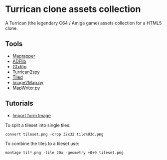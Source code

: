 # Turrican clone assets collection

A Turrican (the legendary C64 / Amiga game) assets collection for a HTML5 clone.

## Tools

* [Maptapper](http://www.codetapper.com/amiga/maptapper/)
* [ADFlib](http://lclevy.free.fr/adflib/unadf.html)
* [GfxRip](https://github.com/rofl0r/GfxRip)
* [Turrican2spy](http://bronko.turrican.eu/index.htm?http://bronko.turrican.eu/t2spye.htm)
* [Tiled](http://www.mapeditor.org/)
* [Image2Map.py](https://gist.githubusercontent.com/bjorn/5498157/raw/6a5429db29c1620329f06de15a73f64836438d77/Image2Map.py)
* [MapWriter.py](https://gist.githubusercontent.com/bjorn/5498157/raw/6a5429db29c1620329f06de15a73f64836438d77/MapWriter.py)

## Tutorials

* [Import form Image](https://github.com/bjorn/tiled/wiki/Import-from-Image)

To split a tileset into single tiles:

```
convert tileset.png -crop 32x32 tile%03d.png
```

To combine the tiles to a tileset use:

```
montage til*.png -tile 20x -geometry +0+0 tileset.png
```


